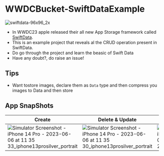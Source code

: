 # WWDCBucket-SwiftDataExample

![swiftdata-96x96_2x](https://github.com/gokulnair2001/WWDCBucket-SwiftDataExample/assets/56252259/84a77228-61aa-4bbc-b711-22707fa54066)


* In WWDC23 apple released their all new App Storage framework called [SwiftData](https://developer.apple.com/documentation/SwiftData).
* This is an example project that reveals al the CRUD operation present in SwiftData. 
* Do go through the project and learn the beasic of Swift Data
* Have any doubt?, do raise an issue!

## Tips
* Want tostore images, declare them as ```Data``` type and then compress you images to Data and then store

## App SnapShots
| Create | Delete & Update | Fetch |
| -- | -- | -- |
| ![Simulator Screenshot - iPhone 14 Pro - 2023-06-06 at 11 35 33_iphone13prosilver_portrait](https://github.com/gokulnair2001/WWDCBucket-SwiftDataExample/assets/56252259/a1c22b88-010b-4672-9da1-aaccba8106ce) | ![Simulator Screenshot - iPhone 14 Pro - 2023-06-06 at 11 35 30_iphone13prosilver_portrait](https://github.com/gokulnair2001/WWDCBucket-SwiftDataExample/assets/56252259/ae5340e7-53bf-4022-b9da-3f4a6b222c25) | ![Simulator Screenshot - iPhone 14 Pro - 2023-06-06 at 11 35 26_iphone13prosilver_portrait](https://github.com/gokulnair2001/WWDCBucket-SwiftDataExample/assets/56252259/67ea6e35-c524-4a3c-97a5-2a9ede2d571d)
